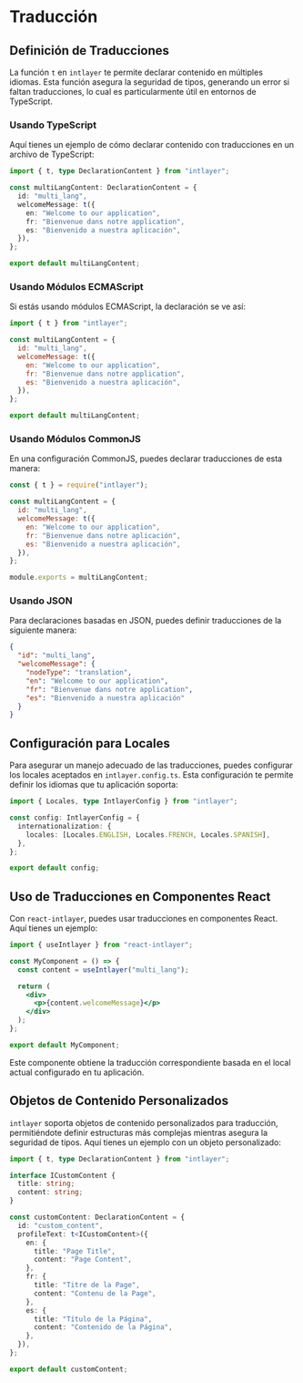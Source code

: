 # Traducción

## Definición de Traducciones

La función `t` en `intlayer` te permite declarar contenido en múltiples idiomas. Esta función asegura la seguridad de tipos, generando un error si faltan traducciones, lo cual es particularmente útil en entornos de TypeScript.

### Usando TypeScript

Aquí tienes un ejemplo de cómo declarar contenido con traducciones en un archivo de TypeScript:

```typescript
import { t, type DeclarationContent } from "intlayer";

const multiLangContent: DeclarationContent = {
  id: "multi_lang",
  welcomeMessage: t({
    en: "Welcome to our application",
    fr: "Bienvenue dans notre application",
    es: "Bienvenido a nuestra aplicación",
  }),
};

export default multiLangContent;
```

### Usando Módulos ECMAScript

Si estás usando módulos ECMAScript, la declaración se ve así:

```javascript
import { t } from "intlayer";

const multiLangContent = {
  id: "multi_lang",
  welcomeMessage: t({
    en: "Welcome to our application",
    fr: "Bienvenue dans notre application",
    es: "Bienvenido a nuestra aplicación",
  }),
};

export default multiLangContent;
```

### Usando Módulos CommonJS

En una configuración CommonJS, puedes declarar traducciones de esta manera:

```javascript
const { t } = require("intlayer");

const multiLangContent = {
  id: "multi_lang",
  welcomeMessage: t({
    en: "Welcome to our application",
    fr: "Bienvenue dans notre aplicación",
    es: "Bienvenido a nuestra aplicación",
  }),
};

module.exports = multiLangContent;
```

### Usando JSON

Para declaraciones basadas en JSON, puedes definir traducciones de la siguiente manera:

```json
{
  "id": "multi_lang",
  "welcomeMessage": {
    "nodeType": "translation",
    "en": "Welcome to our application",
    "fr": "Bienvenue dans notre application",
    "es": "Bienvenido a nuestra aplicación"
  }
}
```

## Configuración para Locales

Para asegurar un manejo adecuado de las traducciones, puedes configurar los locales aceptados en `intlayer.config.ts`. Esta configuración te permite definir los idiomas que tu aplicación soporta:

```typescript
import { Locales, type IntlayerConfig } from "intlayer";

const config: IntlayerConfig = {
  internationalization: {
    locales: [Locales.ENGLISH, Locales.FRENCH, Locales.SPANISH],
  },
};

export default config;
```

## Uso de Traducciones en Componentes React

Con `react-intlayer`, puedes usar traducciones en componentes React. Aquí tienes un ejemplo:

```jsx
import { useIntlayer } from "react-intlayer";

const MyComponent = () => {
  const content = useIntlayer("multi_lang");

  return (
    <div>
      <p>{content.welcomeMessage}</p>
    </div>
  );
};

export default MyComponent;
```

Este componente obtiene la traducción correspondiente basada en el local actual configurado en tu aplicación.

## Objetos de Contenido Personalizados

`intlayer` soporta objetos de contenido personalizados para traducción, permitiéndote definir estructuras más complejas mientras asegura la seguridad de tipos. Aquí tienes un ejemplo con un objeto personalizado:

```typescript
import { t, type DeclarationContent } from "intlayer";

interface ICustomContent {
  title: string;
  content: string;
}

const customContent: DeclarationContent = {
  id: "custom_content",
  profileText: t<ICustomContent>({
    en: {
      title: "Page Title",
      content: "Page Content",
    },
    fr: {
      title: "Titre de la Page",
      content: "Contenu de la Page",
    },
    es: {
      title: "Título de la Página",
      content: "Contenido de la Página",
    },
  }),
};

export default customContent;
```
